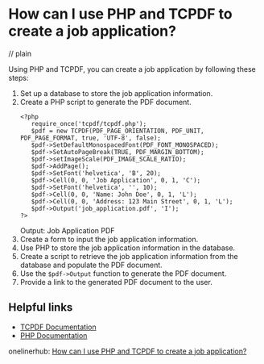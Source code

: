 # How can I use PHP and TCPDF to create a job application?
// plain

Using PHP and TCPDF, you can create a job application by following these steps:
1. Set up a database to store the job application information.
2. Create a PHP script to generate the PDF document.
   ```
   <?php
      require_once('tcpdf/tcpdf.php');
      $pdf = new TCPDF(PDF_PAGE_ORIENTATION, PDF_UNIT, PDF_PAGE_FORMAT, true, 'UTF-8', false);
      $pdf->SetDefaultMonospacedFont(PDF_FONT_MONOSPACED);
      $pdf->SetAutoPageBreak(TRUE, PDF_MARGIN_BOTTOM);
      $pdf->setImageScale(PDF_IMAGE_SCALE_RATIO);
      $pdf->AddPage();
      $pdf->SetFont('helvetica', 'B', 20);
      $pdf->Cell(0, 0, 'Job Application', 0, 1, 'C');
      $pdf->SetFont('helvetica', '', 10);
      $pdf->Cell(0, 0, 'Name: John Doe', 0, 1, 'L');
      $pdf->Cell(0, 0, 'Address: 123 Main Street', 0, 1, 'L');
      $pdf->Output('job_application.pdf', 'I');
   ?>
   ```
   Output: Job Application PDF
3. Create a form to input the job application information.
4. Use PHP to store the job application information in the database.
5. Create a script to retrieve the job application information from the database and populate the PDF document.
6. Use the `$pdf->Output` function to generate the PDF document.
7. Provide a link to the generated PDF document to the user.

## Helpful links
- [TCPDF Documentation](https://tcpdf.org/docs.php)
- [PHP Documentation](https://www.php.net/docs.php)

onelinerhub: [How can I use PHP and TCPDF to create a job application?](https://onelinerhub.com/php-tcpdf/how-can-i-use-php-and-tcpdf-to-create-a-job-application)